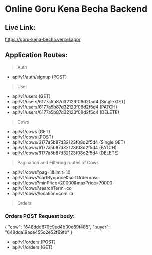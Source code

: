 # Online Goru Kena Becha Backend

## Live Link:

https://goru-kena-becha.vercel.app/

## Application Routes:

> Auth

- api/v1/auth/signup (POST)

> User

- api/v1/users (GET)
- api/v1/users/6177a5b87d32123f08d2f5d4 (Single GET)
- api/v1/users/6177a5b87d32123f08d2f5d4 (PATCH)
- api/v1/users/6177a5b87d32123f08d2f5d4 (DELETE)

> Cows

- api/v1/cows (GET)
- api/v1/cows (POST)
- api/v1/cows/6177a5b87d32123f08d2f5d4 (Single GET)
- api/v1/cows/6177a5b87d32123f08d2f5d4 (PATCH)
- api/v1/cows/6177a5b87d32123f08d2f5d4 (DELETE)

> Pagination and Filtering routes of Cows

- api/v1/cows?pag=1&limit=10
- api/v1/cows?sortBy=price&sortOrder=asc
- api/v1/cows?minPrice=20000&maxPrice=70000
- api/v1/cows?searchTerm=co
- api/v1/cows?location=comilla

> Orders

### Orders POST Request body:

{
"cow": "648ddd670c9ed4b30e69f485",
"buyer": "648dda19ace455c2e52f69fb"
}

- api/v1/orders (POST)
- api/v1/orders (GET)
